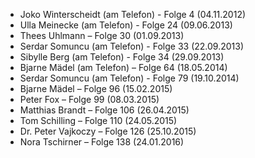 - Joko Winterscheidt (am Telefon) - Folge 4 (04.11.2012)
- Ulla Meinecke (am Telefon) - Folge 24 (09.06.2013)
- Thees Uhlmann – Folge 30 (01.09.2013)
- Serdar Somuncu (am Telefon) - Folge 33 (22.09.2013)
- Sibylle Berg (am Telefon) - Folge 34 (29.09.2013)
- Bjarne Mädel (am Telefon) – Folge 64 (18.05.2014)
- Serdar Somuncu (am Telefon) - Folge 79 (19.10.2014)
- Bjarne Mädel – Folge 96 (15.02.2015)
- Peter Fox – Folge 99 (08.03.2015)
- Matthias Brandt – Folge 106 (26.04.2015)
- Tom Schilling – Folge 110 (24.05.2015)
- Dr. Peter Vajkoczy – Folge 126 (25.10.2015)
- Nora Tschirner – Folge 138 (24.01.2016)
